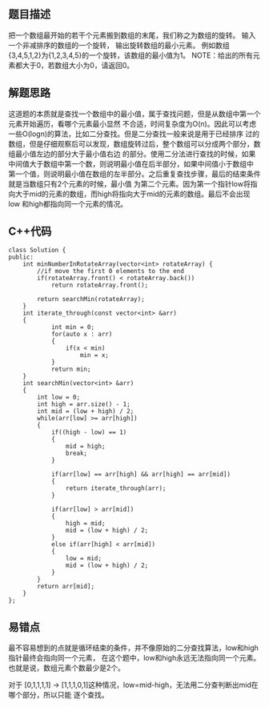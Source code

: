 ## 题目描述

把一个数组最开始的若干个元素搬到数组的末尾，我们称之为数组的旋转。 输入一个非减排序的数组的一个旋转，
输出旋转数组的最小元素。 例如数组{3,4,5,1,2}为{1,2,3,4,5}的一个旋转，该数组的最小值为1。 
NOTE：给出的所有元素都大于0，若数组大小为0，请返回0。

## 解题思路
这道题的本质就是查找一个数组中的最小值，属于查找问题，但是从数组中第一个元素开始遍历，看哪个元素最小显然
不合适，时间复杂度为O(n)。因此可以考虑一些O(logn)的算法，比如二分查找。但是二分查找一般来说是用于已经排序
过的数组，但是仔细观察后可以发现，数组旋转过后，整个数组可以分成两个部分，数组最小值左边的部分大于最小值右边
的部分。使用二分法进行查找的时候，如果中间值大于数组中第一个数，则说明最小值在后半部分，如果中间值小于数组中
第一个值，则说明最小值在数组的左半部分。之后重复查找步骤，最后的结束条件就是当数组只有2个元素的时候，最小值
为第二个元素。因为第一个指针low将指向大于mid的元素的数组，而high将指向大于mid的元素的数组。最后不会出现low
和high都指向同一个元素的情况。

## C++代码
```
class Solution {
public:
    int minNumberInRotateArray(vector<int> rotateArray) {
        //if move the first 0 elements to the end
        if(rotateArray.front() < rotateArray.back())
            return rotateArray.front();
        
        return searchMin(rotateArray);
    }
    int iterate_through(const vector<int> &arr)
    {
            int min = 0;
            for(auto x : arr)
            {
                if(x < min)
                    min = x;
            }
            return min;
    }
    int searchMin(vector<int> &arr)
    {
        int low = 0;
        int high = arr.size() - 1;
        int mid = (low + high) / 2;
        while(arr[low] >= arr[high])
        {
            if((high - low) == 1)
            {
                mid = high;
                break;
            }
            
            if(arr[low] == arr[high] && arr[high] == arr[mid])
            {
                return iterate_through(arr);
            }

            if(arr[low] > arr[mid])
            {
                high = mid;
                mid = (low + high) / 2;
            }
            else if(arr[high] < arr[mid])
            {
                low = mid;
                mid = (low + high) / 2;
            }
        }
        return arr[mid];
    }
};
```

## 易错点
最不容易想到的点就是循环结束的条件，并不像原始的二分查找算法，low和high指针最终会指向同一个元素，
在这个题中，low和high永远无法指向同一个元素。也就是说，数组元素个数最少是2个。

对于
[0,1,1,1,1] -> [1,1,1,0,1]这种情况，low=mid-high，无法用二分查判断出mid在哪个部分，所以只能
逐个查找。